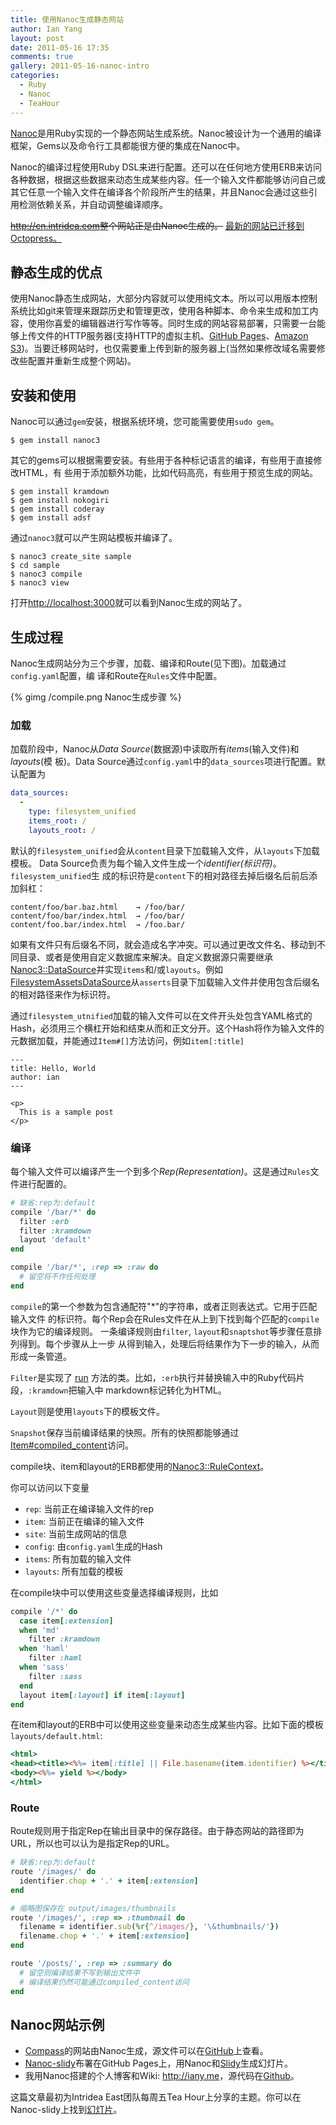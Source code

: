 ```yaml
---
title: 使用Nanoc生成静态网站
author: Ian Yang
layout: post
date: 2011-05-16 17:35
comments: true
gallery: 2011-05-16-nanoc-intro
categories:
  - Ruby
  - Nanoc
  - TeaHour
---
```


[Nanoc][]是用Ruby实现的一个静态网站生成系统。Nanoc被设计为一个通用的编译框架，Gems以及命令行工具都能很方便的集成在Nanoc中。

Nanoc的编译过程使用Ruby DSL来进行配置。还可以在任何地方使用ERB来访问各种数据，根据这些数据来动态生成某些内容。任一个输入文件都能够访问自己或其它任意一个输入文件在编译各个阶段所产生的结果，并且Nanoc会通过这些引用检测依赖关系，并自动调整编译顺序。

~~<http://cn.intridea.com>整个网站正是由Nanoc生成的。~~
<ins>最新的网站已迁移到[Octopress](http://octopress.org)。</ins>

<!--more-->

静态生成的优点
--------------

使用Nanoc静态生成网站，大部分内容就可以使用纯文本。所以可以用版本控制系统比如git来管理来跟踪历史和管理更改，使用各种脚本、命令来生成和加工内容，使用你喜爱的编辑器进行写作等等。同时生成的网站容易部署，只需要一台能够上传文件的HTTP服务器(支持HTTP的虚拟主机、[GitHub Pages][]、[Amazon S3](http://aws.typepad.com/aws/2011/02/host-your-static-website-on-amazon-s3.html))。当要迁移网站时，也仅需要重上传到新的服务器上(当然如果修改域名需要修改些配置并重新生成整个网站)。

安装和使用
----------

Nanoc可以通过`gem`安装，根据系统环境，您可能需要使用`sudo gem`。

```console
$ gem install nanoc3
```

其它的gems可以根据需要安装。有些用于各种标记语言的编译，有些用于直接修改HTML，有
些用于添加额外功能，比如代码高亮，有些用于预览生成的网站。

```console
$ gem install kramdown
$ gem install nokogiri
$ gem install coderay
$ gem install adsf
```

通过`nanoc3`就可以产生网站模板并编译了。

```console
$ nanoc3 create_site sample
$ cd sample
$ nanoc3 compile
$ nanoc3 view
```

打开<http://localhost:3000>就可以看到Nanoc生成的网站了。


生成过程
--------

Nanoc生成网站分为三个步骤，加载、编译和Route(见下图)。加载通过`config.yaml`配置，编
译和Route在`Rules`文件中配置。

{% gimg /compile.png Nanoc生成步骤 %}

### 加载 ###


加载阶段中，Nanoc从*Data Source*(数据源)中读取所有*items*(输入文件)和*layouts*(模
板)。Data Source通过`config.yaml`中的`data_sources`项进行配置。默认配置为

```yaml
data_sources:
  -
    type: filesystem_unified
    items_root: /
    layouts_root: /
```

默认的`filesystem_unified`会从`content`目录下加载输入文件，从`layouts`下加载模板。
Data Source负责为每个输入文件生成一个*identifier(标识符)*。`filesystem_unified`生
成的标识符是`content`下的相对路径去掉后缀名后前后添加斜杠：

```
content/foo/bar.baz.html    → /foo/bar/
content/foo/bar/index.html  → /foo/bar/
content/foo.bar/index.html  → /foo.bar/
```

如果有文件只有后缀名不同，就会造成名字冲突。可以通过更改文件名、移动到不同目录、或者是使用自定义数据库来解决。自定义数据源只需要继承[Nanoc3::DataSource][]并实现`items`和/或`layouts`。例如[FilesystemAssetsDataSource](https://github.com/doitian/iany.me/blob/master/lib/filesystem_assets_data_source.rb)从`asserts`目录下加载输入文件并使用包含后缀名的相对路径来作为标识符。

通过`filesystem_utnified`加载的输入文件可以在文件开头处包含YAML格式的Hash，必须用三个横杠开始和结束从而和正文分开。这个Hash将作为输入文件的元数据加载，并能通过`Item#[]`方法访问，例如`item[:title]`

```
---
title: Hello, World
author: ian
---

<p>
  This is a sample post
</p>
```

### 编译 ###

每个输入文件可以编译产生一个到多个*Rep(Representation)*。这是通过`Rules`文件进行配置的。

```ruby
# 缺省:rep为:default
compile '/bar/*' do
  filter :erb
  filter :kramdown
  layout 'default'
end

compile '/bar/*', :rep => :raw do
  # 留空将不作任何处理
end
```

`compile`的第一个参数为包含通配符"*"的字符串，或者正则表达式。它用于匹配输入文件
的标识符。每个Rep会在Rules文件在从上到下找到每个匹配的`compile`块作为它的编译规则。
一条编译规则由`filter`, `layout`和`snaptshot`等步骤任意排列得到。每个步骤从上一步
从得到输入，处理后将结果作为下一步的输入，从而形成一条管道。

`Filter`是实现了
[run](http://nanoc.stoneship.org/docs/api/3.1/Nanoc3/Filter.html#run-instance_method)
方法的类。比如，`:erb`执行并替换输入中的Ruby代码片段，`:kramdown`把输入中
markdown标记转化为HTML。

`Layout`则是使用`layouts`下的模板文件。

`Snapshot`保存当前编译结果的快照。所有的快照都能够通过[Item#compiled_content][]访问。

compile块、item和layout的ERB都使用的[Nanoc3::RuleContext][]。

你可以访问以下变量

- `rep`: 当前正在编译输入文件的rep
- `item`: 当前正在编译的输入文件
- `site`: 当前生成网站的信息
- `config`: 由`config.yaml`生成的Hash
- `items`: 所有加载的输入文件
- `layouts`: 所有加载的模板

在compile块中可以使用这些变量选择编译规则，比如

```ruby
compile '/*' do
  case item[:extension]
  when 'md'
    filter :kramdown
  when 'haml'
    filter :haml
  when 'sass'
    filter :sass
  end
  layout item[:layout] if item[:layout]
end
```

在item和layout的ERB中可以使用这些变量来动态生成某些内容。比如下面的模板`layouts/default.html`:

```rhtml
<html>
<head><title><%%= item[:title] || File.basename(item.identifier) %></title></head>
<body><%%= yield %></body>
</html>
```

### Route ###

Route规则用于指定Rep在输出目录中的保存路径。由于静态网站的路径即为URL，所以也可以认为是指定Rep的URL。

```ruby
# 缺省:rep为:default
route '/images/' do
  identifier.chop + '.' + item[:extension]
end

# 缩略图保存在 output/images/thumbnails
route '/images/', :rep => :thumbnail do
  filename = identifier.sub(%r{^/images/}, '\&thumbnails/'})
  filename.chop + '.' + item[:extension]
end

route '/posts/', :rep => :summary do
  # 留空则编译结果不写到输出文件中
  # 编译结果仍然可能通过compiled_content访问
end
```

Nanoc网站示例
-------------

- [Compass][]的网站由Nanoc生成，源文件可以在[GitHub](https://github.com/chriseppstein/compass/tree/stable/doc-src)上查看。
- [Nanoc-slidy](http://doitian.github.com/nanoc-slidy/)布署在GitHub Pages上，用Nanoc和[Slidy][]生成幻灯片。
- 我用Nanoc搭建的个人博客和Wiki: <http://iany.me>，源代码在[Github](http://github.com/doitian/iany.me)。

这篇文章最初为Intridea East团队每周五Tea Hour上分享的主题。你可以在Nanoc-slidy上找到[幻灯片](http://doitian.github.com/nanoc-slidy/nanoc-intro/)。

[Nanoc]: http://nanoc.stoneship.org/ "Nanoc, a Ruby web publishing system"
[GitHub Pages]: http://pages.github.com/
[Nanoc3::DataSource]: http://nanoc.stoneship.org/docs/api/3.1/Nanoc3/DataSource.html
[Item#compiled_content]: http://nanoc.stoneship.org/docs/api/3.1/Nanoc3/Item.html#compiled_content-instance_method
[Compass]: http://compass-style.org "Open source CSS Authoring Framework"
[Slidy]: www.w3.org/Talks/Tools/Slidy2/
[Nanoc3::RuleContext]: http://nanoc.stoneship.org/docs/api/3.1/Nanoc3/RuleContext.html
